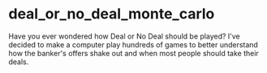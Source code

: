 # deal_or_no_deal_monte_carlo
Have you ever wondered how Deal or No Deal should be played? I've decided to make a computer play hundreds of games to better understand how the banker's offers shake out and when most people should take their deals.
